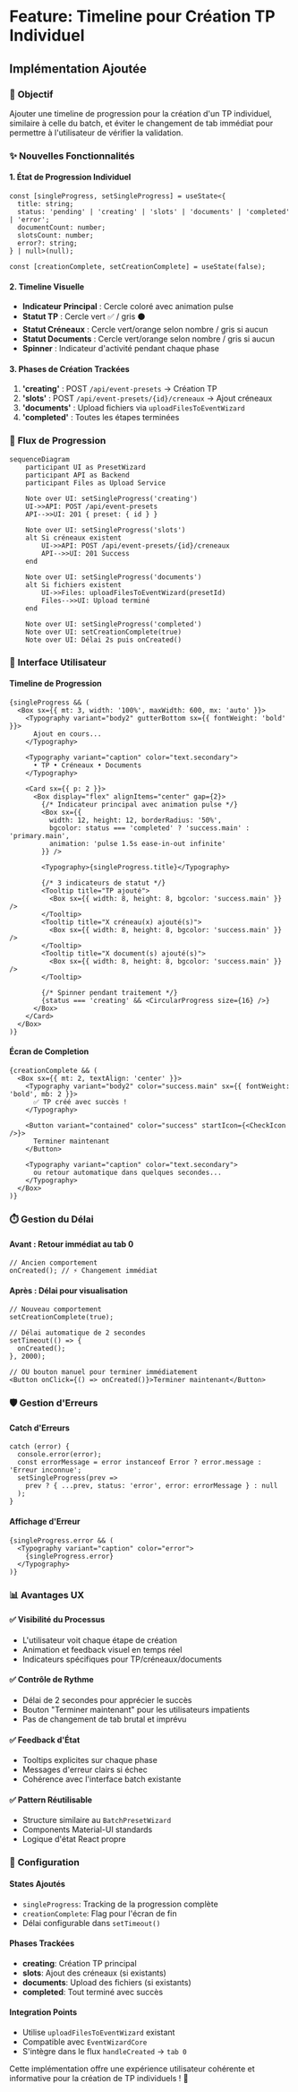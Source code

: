 # Feature: Timeline pour Création TP Individuel

## Implémentation Ajoutée

### 🎯 **Objectif**
Ajouter une timeline de progression pour la création d'un TP individuel, similaire à celle du batch, et éviter le changement de tab immédiat pour permettre à l'utilisateur de vérifier la validation.

### ✨ **Nouvelles Fonctionnalités**

#### 1. **État de Progression Individuel**
```tsx
const [singleProgress, setSingleProgress] = useState<{
  title: string;
  status: 'pending' | 'creating' | 'slots' | 'documents' | 'completed' | 'error';
  documentCount: number;
  slotsCount: number;
  error?: string;
} | null>(null);

const [creationComplete, setCreationComplete] = useState(false);
```

#### 2. **Timeline Visuelle**
- **Indicateur Principal** : Cercle coloré avec animation pulse
- **Statut TP** : Cercle vert ✅ / gris ⚫
- **Statut Créneaux** : Cercle vert/orange selon nombre / gris si aucun
- **Statut Documents** : Cercle vert/orange selon nombre / gris si aucun
- **Spinner** : Indicateur d'activité pendant chaque phase

#### 3. **Phases de Création Trackées**
1. **'creating'** : POST `/api/event-presets` → Création TP
2. **'slots'** : POST `/api/event-presets/{id}/creneaux` → Ajout créneaux
3. **'documents'** : Upload fichiers via `uploadFilesToEventWizard`
4. **'completed'** : Toutes les étapes terminées

### 🔄 **Flux de Progression**

```mermaid
sequenceDiagram
    participant UI as PresetWizard
    participant API as Backend
    participant Files as Upload Service

    Note over UI: setSingleProgress('creating')
    UI->>API: POST /api/event-presets
    API-->>UI: 201 { preset: { id } }
    
    Note over UI: setSingleProgress('slots')
    alt Si créneaux existent
        UI->>API: POST /api/event-presets/{id}/creneaux
        API-->>UI: 201 Success
    end
    
    Note over UI: setSingleProgress('documents')
    alt Si fichiers existent
        UI->>Files: uploadFilesToEventWizard(presetId)
        Files-->>UI: Upload terminé
    end
    
    Note over UI: setSingleProgress('completed')
    Note over UI: setCreationComplete(true)
    Note over UI: Délai 2s puis onCreated()
```

### 🎨 **Interface Utilisateur**

#### **Timeline de Progression**
```tsx
{singleProgress && (
  <Box sx={{ mt: 3, width: '100%', maxWidth: 600, mx: 'auto' }}>
    <Typography variant="body2" gutterBottom sx={{ fontWeight: 'bold' }}>
      Ajout en cours...
    </Typography>
    
    <Typography variant="caption" color="text.secondary">
      • TP • Créneaux • Documents
    </Typography>
    
    <Card sx={{ p: 2 }}>
      <Box display="flex" alignItems="center" gap={2}>
        {/* Indicateur principal avec animation pulse */}
        <Box sx={{ 
          width: 12, height: 12, borderRadius: '50%',
          bgcolor: status === 'completed' ? 'success.main' : 'primary.main',
          animation: 'pulse 1.5s ease-in-out infinite'
        }} />
        
        <Typography>{singleProgress.title}</Typography>
        
        {/* 3 indicateurs de statut */}
        <Tooltip title="TP ajouté">
          <Box sx={{ width: 8, height: 8, bgcolor: 'success.main' }} />
        </Tooltip>
        <Tooltip title="X créneau(x) ajouté(s)">
          <Box sx={{ width: 8, height: 8, bgcolor: 'success.main' }} />
        </Tooltip>
        <Tooltip title="X document(s) ajouté(s)">
          <Box sx={{ width: 8, height: 8, bgcolor: 'success.main' }} />
        </Tooltip>
        
        {/* Spinner pendant traitement */}
        {status === 'creating' && <CircularProgress size={16} />}
      </Box>
    </Card>
  </Box>
)}
```

#### **Écran de Completion**
```tsx
{creationComplete && (
  <Box sx={{ mt: 2, textAlign: 'center' }}>
    <Typography variant="body2" color="success.main" sx={{ fontWeight: 'bold', mb: 2 }}>
      ✅ TP créé avec succès !
    </Typography>
    
    <Button variant="contained" color="success" startIcon={<CheckIcon />}>
      Terminer maintenant
    </Button>
    
    <Typography variant="caption" color="text.secondary">
      ou retour automatique dans quelques secondes...
    </Typography>
  </Box>
)}
```

### ⏱️ **Gestion du Délai**

#### **Avant** : Retour immédiat au tab 0
```tsx
// Ancien comportement
onCreated(); // ⚡ Changement immédiat
```

#### **Après** : Délai pour visualisation
```tsx
// Nouveau comportement
setCreationComplete(true);

// Délai automatique de 2 secondes
setTimeout(() => {
  onCreated();
}, 2000);

// OU bouton manuel pour terminer immédiatement
<Button onClick={() => onCreated()}>Terminer maintenant</Button>
```

### 🛡️ **Gestion d'Erreurs**

#### **Catch d'Erreurs**
```tsx
catch (error) {
  console.error(error);
  const errorMessage = error instanceof Error ? error.message : 'Erreur inconnue';
  setSingleProgress(prev => 
    prev ? { ...prev, status: 'error', error: errorMessage } : null
  );
}
```

#### **Affichage d'Erreur**
```tsx
{singleProgress.error && (
  <Typography variant="caption" color="error">
    {singleProgress.error}
  </Typography>
)}
```

### 📊 **Avantages UX**

#### ✅ **Visibilité du Processus**
- L'utilisateur voit chaque étape de création
- Animation et feedback visuel en temps réel
- Indicateurs spécifiques pour TP/créneaux/documents

#### ✅ **Contrôle de Rythme**
- Délai de 2 secondes pour apprécier le succès
- Bouton "Terminer maintenant" pour les utilisateurs impatients
- Pas de changement de tab brutal et imprévu

#### ✅ **Feedback d'État**
- Tooltips explicites sur chaque phase
- Messages d'erreur clairs si échec
- Cohérence avec l'interface batch existante

#### ✅ **Pattern Réutilisable**
- Structure similaire au `BatchPresetWizard`
- Components Material-UI standards
- Logique d'état React propre

### 🔧 **Configuration**

#### **States Ajoutés**
- `singleProgress`: Tracking de la progression complète
- `creationComplete`: Flag pour l'écran de fin
- Délai configurable dans `setTimeout()`

#### **Phases Trackées**
- **creating**: Création TP principal
- **slots**: Ajout des créneaux (si existants)
- **documents**: Upload des fichiers (si existants)
- **completed**: Tout terminé avec succès

#### **Integration Points**
- Utilise `uploadFilesToEventWizard` existant
- Compatible avec `EventWizardCore`
- S'intègre dans le flux `handleCreated` → `tab 0`

Cette implémentation offre une expérience utilisateur cohérente et informative pour la création de TP individuels ! 🎉
